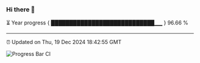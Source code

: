 ### Hi there 👋

⏳ Year progress { ████████████████████████████▁▁ } 96.66 %

---

⏰ Updated on Thu, 19 Dec 2024 18:42:55 GMT

![Progress Bar CI](https://github.com/IshwaranRudhara/GIT-ACTION/workflows/Progress%20Bar%20CI/badge.svg)
